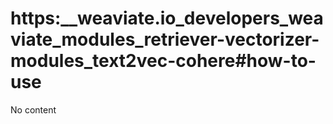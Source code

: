# https:__weaviate.io_developers_weaviate_modules_retriever-vectorizer-modules_text2vec-cohere#how-to-use
No content